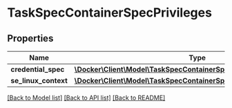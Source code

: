 # TaskSpecContainerSpecPrivileges

## Properties
Name | Type | Description | Notes
------------ | ------------- | ------------- | -------------
**credential_spec** | [**\Docker\Client\Model\TaskSpecContainerSpecPrivilegesCredentialSpec**](TaskSpecContainerSpecPrivilegesCredentialSpec.md) |  | [optional] 
**se_linux_context** | [**\Docker\Client\Model\TaskSpecContainerSpecPrivilegesSELinuxContext**](TaskSpecContainerSpecPrivilegesSELinuxContext.md) |  | [optional] 

[[Back to Model list]](../../README.md#documentation-for-models) [[Back to API list]](../../README.md#documentation-for-api-endpoints) [[Back to README]](../../README.md)

